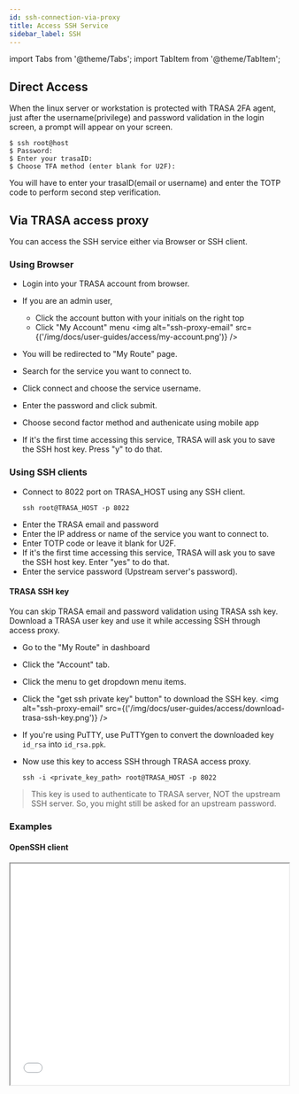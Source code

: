```yaml
---
id: ssh-connection-via-proxy
title: Access SSH Service
sidebar_label: SSH
---
```

import Tabs from '@theme/Tabs';
import TabItem from '@theme/TabItem';


## Direct Access
When the linux server or workstation is protected with TRASA 2FA agent, just after the username(privilege) and password validation in the login screen, a prompt will appear on your screen. 
```shell script
$ ssh root@host
$ Password:
$ Enter your trasaID: 
$ Choose TFA method (enter blank for U2F):
```
You will have to enter your trasaID(email or username) and enter the TOTP code to perform second step verification.


## Via TRASA access proxy
You can access the SSH service either via Browser or SSH client.

### Using Browser

* Login into your TRASA account from browser.
* If you are an admin user,
    - Click the account button with your initials on the right top
    - Click "My Account" menu 
    <img alt="ssh-proxy-email" src={('/img/docs/user-guides/access/my-account.png')} />  

* You will be redirected to "My Route" page.
* Search for the service you want to connect to.
* Click connect and choose the service username.

* Enter the password and click submit.
* Choose second factor method and authenicate using mobile app
* If it's the first time accessing this service, TRASA will ask you to save the SSH host key.
Press "y" to do that.







### Using SSH clients

* Connect to 8022 port on TRASA_HOST using any SSH client.
    ```shell script
    ssh root@TRASA_HOST -p 8022
    ```     
* Enter the TRASA email and password   
* Enter the IP address or name of the service you want to connect to.   
* Enter TOTP code or leave it blank for U2F.  
* If it's the first time accessing this service, TRASA will ask you to save the SSH host key.
  Enter "yes" to do that.
* Enter the service password (Upstream server's password).   



#### TRASA SSH key
You can skip TRASA email and password validation using TRASA ssh key.
Download a TRASA user key and use it while accessing SSH through access proxy.

* Go to the "My Route" in dashboard
* Click the "Account" tab.
* Click the menu to get dropdown menu items.
* Click the "get ssh private key" button" to download the SSH key.
  <img alt="ssh-proxy-email" src={('/img/docs/user-guides/access/download-trasa-ssh-key.png')} />  

* If you're using PuTTY, use PuTTYgen to convert the downloaded key `id_rsa` into `id_rsa.ppk`.
* Now use this key to access SSH through TRASA access proxy.
    ```shell script
    ssh -i <private_key_path> root@TRASA_HOST -p 8022
    ```    

>This key is used to authenticate to TRASA server, NOT the upstream SSH server.
>So, you might still be asked for an upstream password.
 

### Examples
#### OpenSSH client
<iframe allowfullscreen width="100%" height='400' src={('/video/ssh-access-cli.mp4')} />  

#### OpenSSH client with TRASA private key
<iframe allowfullscreen width="100%" height='400' src={('/video/ssh-access-with-key.mp4')} />  

#### Putty
<iframe allowfullscreen width="100%" height='400' src={('/video/ssh-access-putty.mp4')} />  

#### Putty with TRASA private key
<iframe allowfullscreen width="100%" height='400' src={('/video/ssh-access-putty-key.mp4')} />  



<!---

<Tabs
    defaultValue="openssh"
    values={[
  
            {label: 'OpenSSH Client', value: 'openssh'},
            {label: 'TRASA cli', value: 'trasacli'},
            {label: 'Putty', value: 'putty'},
            {label: 'Bitvise', value: 'bitvise'},
        ]}
>


<TabItem value="openssh">


* `ssh -i <private_key_path> root@trasa.hostname -p 8022`     
* Enter TRASA email and password   
* Enter IP address of service you want to connect to   
* Enter TOTP code or leave it blank for U2F   
* Enter Service password   

</TabItem>

<TabItem value="trasacli">

* [Setup device agent](#)
* `trasacli -u username`
* Enter TRASA URL if asked     
* Enter TRASA email and password   
* Enter the IP address of service you want to connect to   
* Enter TOTP code or leave it blank for U2F   
* Enter Service password   

</TabItem>


<TabItem value="putty">

* Enter the TRASA hostname or IP address under Session.

:::note 
If you have dowloaded the TRASA user key
* Navigate to Connection > SSH > Auth.
* Use PuTTYgen to convert the downloaded key `id_rsa` into `id_rsa.ppk`.
* Click Browse... under Authentication parameters / Private key file for authentication.
* Locate the id_rsa.ppk private key and click Open.
* Click Open again to log into the remote server with key pair authentication.
::: 

* Enter TRASA email and password.
* Enter IP address of service you want to connect to.   
* Enter TOTP code or leave it blank for U2F.
* Enter Service password.

</TabItem>


  <TabItem value="bitvise">
  todo
  </TabItem>


</Tabs>



--->



## Using private key instead of password

### Save private keys in vault (Recommended)
Ask your administrator to [save the private key in the vault](../providers/vault/tsxvault.md#storing-service-credentials).

### Using agent forwarding
>SSH Agent forwarding is not recommended since it allows users with root privilege in the server to use your SSH keys.

* Add the private key to ssh agent `ssh-add <private_key_path>`
* Use -A flag `ssh -A -i <private_key_path> root@trasa.hostname -p 8022`


You can use TRASA private key and service private key at the same time.   
`ssh -A -i <trasa_private_key_path> -i <service_private_key_path> root@trasa.hostname -p 8022`





